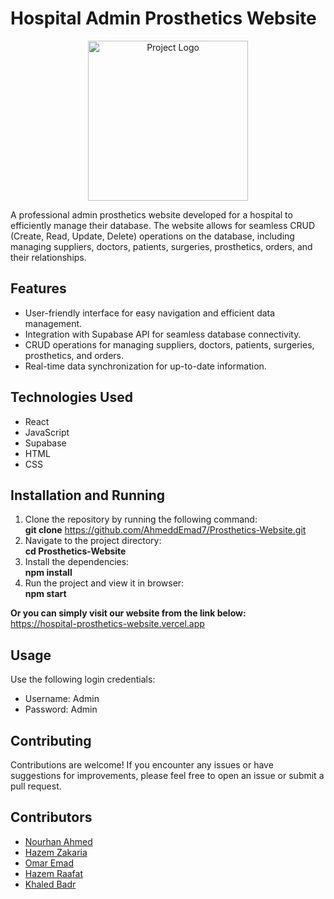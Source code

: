 # Hospital Admin Prosthetics Website 

<p align="center">
  <img src="https://img.icons8.com/?size=256&id=wczHfRAie7VS&format=png" alt="Project Logo" width="256px" height="256px">
</p>

A professional admin prosthetics website developed for a hospital to efficiently manage their database. The website allows for seamless CRUD (Create, Read, Update, Delete) operations on the database, including managing suppliers, doctors, patients, surgeries, prosthetics, orders, and their relationships.

## Features

- User-friendly interface for easy navigation and efficient data management.
- Integration with Supabase API for seamless database connectivity.
- CRUD operations for managing suppliers, doctors, patients, surgeries, prosthetics, and orders.
- Real-time data synchronization for up-to-date information.


## Technologies Used

- React
- JavaScript
- Supabase
- HTML
- CSS

## Installation and Running

1. Clone the repository by running the following command: <br> **git clone** https://github.com/AhmeddEmad7/Prosthetics-Website.git
2. Navigate to the project directory: <br> **cd Prosthetics-Website**
3. Install the dependencies: <br> **npm install**
4. Run the project and view it in browser: <br> **npm start**

**Or you can simply visit our website from the link below:** <br>
https://hospital-prosthetics-website.vercel.app


## Usage

Use the following login credentials:
- Username: Admin
- Password: Admin

## Contributing

Contributions are welcome! If you encounter any issues or have suggestions for improvements, please feel free to open an issue or submit a pull request.

## Contributors
- [Nourhan Ahmed](https://github.com/nourhan002) 
- [Hazem Zakaria](https://github.com/hazemzakariasaad) 
- [Omar Emad](https://github.com/OmarEmad101) 
- [Hazem Raafat](https://github.com/EngHazemRaafat)
- [Khaled Badr](https://github.com/KhaledBadr07)

